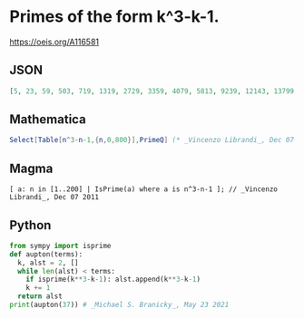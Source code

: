 # Primes of the form k^3\-k\-1\.
https://oeis.org/A116581
## JSON
```JSON
[5, 23, 59, 503, 719, 1319, 2729, 3359, 4079, 5813, 9239, 12143, 13799, 24359, 29759, 42839, 46619, 54833, 68879, 91079, 110543, 166319, 195053, 205319, 215939, 262079, 328439, 342929, 357839, 438899, 531359, 635969, 941093, 1124759, 1259603, 1367519, 1442783]
```
## Mathematica
```Mathematica
Select[Table[n^3-n-1,{n,0,800}],PrimeQ] (* _Vincenzo Librandi_, Dec 07 2011 *)
```
## Magma
```Magma
[ a: n in [1..200] | IsPrime(a) where a is n^3-n-1 ]; // _Vincenzo Librandi_, Dec 07 2011
```
## Python
```Python
from sympy import isprime
def aupton(terms):
  k, alst = 2, []
  while len(alst) < terms:
    if isprime(k**3-k-1): alst.append(k**3-k-1)
    k += 1
  return alst
print(aupton(37)) # _Michael S. Branicky_, May 23 2021
```
